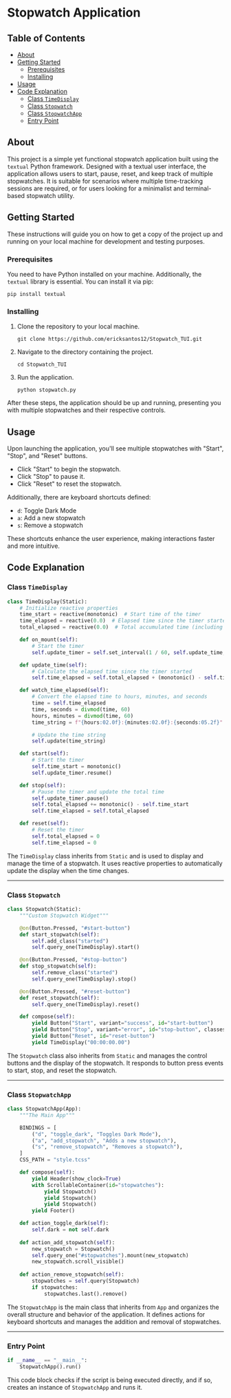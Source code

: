 # Stopwatch Application

## Table of Contents

- [About ](#about-)
- [Getting Started ](#getting-started-)
  - [Prerequisites](#prerequisites)
  - [Installing](#installing)
- [Usage ](#usage-)
- [Code Explanation](#code-explanation)
  - [Class `TimeDisplay`](#class-timedisplay)
  - [Class `Stopwatch`](#class-stopwatch)
  - [Class `StopwatchApp`](#class-stopwatchapp)
  - [Entry Point](#entry-point)

## About <a name = "about"></a>

This project is a simple yet functional stopwatch application built using the `textual` Python framework. Designed with a textual user interface, the application allows users to start, pause, reset, and keep track of multiple stopwatches. It is suitable for scenarios where multiple time-tracking sessions are required, or for users looking for a minimalist and terminal-based stopwatch utility.

## Getting Started <a name = "getting_started"></a>

These instructions will guide you on how to get a copy of the project up and running on your local machine for development and testing purposes.

### Prerequisites

You need to have Python installed on your machine. Additionally, the `textual` library is essential. You can install it via pip:

```
pip install textual
```

### Installing

1. Clone the repository to your local machine.
   ```
   git clone https://github.com/ericksantos12/Stopwatch_TUI.git
   ```

2. Navigate to the directory containing the project.
   ```
   cd Stopwatch_TUI
   ```

3. Run the application.
   ```
   python stopwatch.py
   ```

After these steps, the application should be up and running, presenting you with multiple stopwatches and their respective controls.

## Usage <a name = "usage"></a>

Upon launching the application, you'll see multiple stopwatches with "Start", "Stop", and "Reset" buttons. 

- Click "Start" to begin the stopwatch.
- Click "Stop" to pause it.
- Click "Reset" to reset the stopwatch.

Additionally, there are keyboard shortcuts defined:
- `d`: Toggle Dark Mode
- `a`: Add a new stopwatch
- `s`: Remove a stopwatch

These shortcuts enhance the user experience, making interactions faster and more intuitive.

## Code Explanation

### Class `TimeDisplay`

```python
class TimeDisplay(Static):
    # Initialize reactive properties
    time_start = reactive(monotonic)  # Start time of the timer
    time_elapsed = reactive(0.0)  # Elapsed time since the timer started
    total_elapsed = reactive(0.0)  # Total accumulated time (including paused time)

    def on_mount(self):
        # Start the timer
        self.update_timer = self.set_interval(1 / 60, self.update_time, pause=True)

    def update_time(self):
        # Calculate the elapsed time since the timer started
        self.time_elapsed = self.total_elapsed + (monotonic() - self.time_start)

    def watch_time_elapsed(self):
        # Convert the elapsed time to hours, minutes, and seconds
        time = self.time_elapsed
        time, seconds = divmod(time, 60)
        hours, minutes = divmod(time, 60)
        time_string = f"{hours:02.0f}:{minutes:02.0f}:{seconds:05.2f}"

        # Update the time string
        self.update(time_string)

    def start(self):
        # Start the timer
        self.time_start = monotonic()
        self.update_timer.resume()

    def stop(self):
        # Pause the timer and update the total time
        self.update_timer.pause()
        self.total_elapsed += monotonic() - self.time_start
        self.time_elapsed = self.total_elapsed

    def reset(self):
        # Reset the timer
        self.total_elapsed = 0
        self.time_elapsed = 0
```
The `TimeDisplay` class inherits from `Static` and is used to display and manage the time of a stopwatch. It uses reactive properties to automatically update the display when the time changes.

---

### Class `Stopwatch`

```python
class Stopwatch(Static):
    """Custom Stopwatch Widget"""

    @on(Button.Pressed, "#start-button")
    def start_stopwatch(self):
        self.add_class("started")
        self.query_one(TimeDisplay).start()

    @on(Button.Pressed, "#stop-button")
    def stop_stopwatch(self):
        self.remove_class("started")
        self.query_one(TimeDisplay).stop()

    @on(Button.Pressed, "#reset-button")
    def reset_stopwatch(self):
        self.query_one(TimeDisplay).reset()

    def compose(self):
        yield Button("Start", variant="success", id="start-button")
        yield Button("Stop", variant="error", id="stop-button", classes="hidden")
        yield Button("Reset", id="reset-button")
        yield TimeDisplay("00:00:00.00")
```
The `Stopwatch` class also inherits from `Static` and manages the control buttons and the display of the stopwatch. It responds to button press events to start, stop, and reset the stopwatch.

---

### Class `StopwatchApp`

```python
class StopwatchApp(App):
    """The Main App"""

    BINDINGS = [
        ("d", "toggle_dark", "Toggles Dark Mode"),
        ("a", "add_stopwatch", "Adds a new stopwatch"),
        ("s", "remove_stopwatch", "Removes a stopwatch"),
    ]
    CSS_PATH = "style.tcss"

    def compose(self):
        yield Header(show_clock=True)
        with ScrollableContainer(id="stopwatches"):
            yield Stopwatch()
            yield Stopwatch()
            yield Stopwatch()
        yield Footer()

    def action_toggle_dark(self):
        self.dark = not self.dark
        
    def action_add_stopwatch(self):
        new_stopwatch = Stopwatch()
        self.query_one("#stopwatches").mount(new_stopwatch)
        new_stopwatch.scroll_visible()
        
    def action_remove_stopwatch(self):
        stopwatches = self.query(Stopwatch)
        if stopwatches:
            stopwatches.last().remove()
```
The `StopwatchApp` is the main class that inherits from `App` and organizes the overall structure and behavior of the application. It defines actions for keyboard shortcuts and manages the addition and removal of stopwatches.

---

### Entry Point

```python
if __name__ == "__main__":
    StopwatchApp().run()
```
This code block checks if the script is being executed directly, and if so, creates an instance of `StopwatchApp` and runs it.

